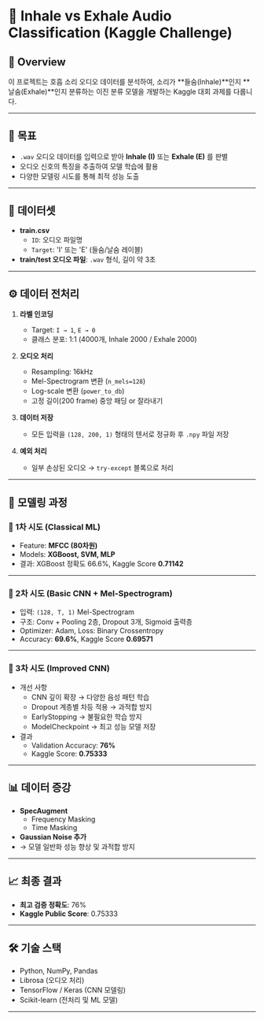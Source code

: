 
# 🎤 Inhale vs Exhale Audio Classification (Kaggle Challenge)

## 📌 Overview
이 프로젝트는 호흡 소리 오디오 데이터를 분석하여, 소리가 **들숨(Inhale)**인지 **날숨(Exhale)**인지 분류하는 이진 분류 모델을 개발하는 Kaggle 대회 과제를 다룹니다.  

---

## 🎯 목표
- `.wav` 오디오 데이터를 입력으로 받아 **Inhale (I)** 또는 **Exhale (E)** 를 판별  
- 오디오 신호의 특징을 추출하여 모델 학습에 활용  
- 다양한 모델링 시도를 통해 최적 성능 도출  

---

## 📂 데이터셋
- **train.csv**  
  - `ID`: 오디오 파일명  
  - `Target`: 'I' 또는 'E' (들숨/날숨 레이블)  
- **train/test 오디오 파일**: `.wav` 형식, 길이 약 3초  

---

## ⚙️ 데이터 전처리
1. **라벨 인코딩**  
   - Target: `I → 1`, `E → 0`  
   - 클래스 분포: 1:1 (4000개, Inhale 2000 / Exhale 2000)  

2. **오디오 처리**  
   - Resampling: 16kHz  
   - Mel-Spectrogram 변환 (`n_mels=128`)  
   - Log-scale 변환 (`power_to_db`)  
   - 고정 길이(200 frame) 중앙 패딩 or 잘라내기  

3. **데이터 저장**  
   - 모든 입력을 `(128, 200, 1)` 형태의 텐서로 정규화 후 `.npy` 파일 저장  

4. **예외 처리**  
   - 일부 손상된 오디오 → `try-except` 블록으로 처리  

---

## 🧪 모델링 과정

### 🔹 1차 시도 (Classical ML)
- Feature: **MFCC (80차원)**  
- Models: **XGBoost, SVM, MLP**  
- 결과: XGBoost 정확도 66.6%, Kaggle Score **0.71142**

---

### 🔹 2차 시도 (Basic CNN + Mel-Spectrogram)
- 입력: `(128, T, 1)` Mel-Spectrogram  
- 구조: Conv + Pooling 2층, Dropout 3개, Sigmoid 출력층  
- Optimizer: Adam, Loss: Binary Crossentropy  
- Accuracy: **69.6%**, Kaggle Score **0.69571**

---

### 🔹 3차 시도 (Improved CNN)
- 개선 사항  
  - CNN 깊이 확장 → 다양한 음성 패턴 학습  
  - Dropout 계층별 차등 적용 → 과적합 방지  
  - EarlyStopping → 불필요한 학습 방지  
  - ModelCheckpoint → 최고 성능 모델 저장  
- 결과  
  - Validation Accuracy: **76%**  
  - Kaggle Score: **0.75333**

---

## 📊 데이터 증강
- **SpecAugment**
  - Frequency Masking
  - Time Masking  
- **Gaussian Noise 추가**  
- → 모델 일반화 성능 향상 및 과적합 방지  

---

## 📈 최종 결과
- **최고 검증 정확도**: 76%  
- **Kaggle Public Score**: 0.75333 

---

## 🛠 기술 스택
- Python, NumPy, Pandas  
- Librosa (오디오 처리)  
- TensorFlow / Keras (CNN 모델링)  
- Scikit-learn (전처리 및 ML 모델)  

---

